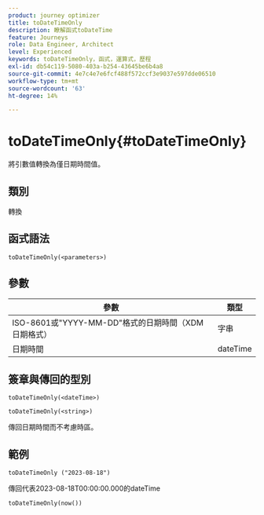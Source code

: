 ```yaml
---
product: journey optimizer
title: toDateTimeOnly
description: 瞭解函式toDateTime
feature: Journeys
role: Data Engineer, Architect
level: Experienced
keywords: toDateTimeOnly，函式，運算式，歷程
exl-id: db54c119-5080-403a-b254-43645be6b4a8
source-git-commit: 4e7c4e7e6fcf488f572ccf3e9037e597dde06510
workflow-type: tm+mt
source-wordcount: '63'
ht-degree: 14%

---
```


# toDateTimeOnly{#toDateTimeOnly}

將引數值轉換為僅日期時間值。

## 類別

轉換

## 函式語法

`toDateTimeOnly(<parameters>)`

## 參數

| 參數 | 類型 |
|-----------|------------------|
| ISO-8601或&quot;YYYY-MM-DD&quot;格式的日期時間（XDM日期格式） | 字串 |
| 日期時間 | dateTime |

## 簽章與傳回的型別

`toDateTimeOnly(<dateTime>)`

`toDateTimeOnly(<string>)`
<!--`toDateTimeOnly(<integer>,<integer>,<integer>)`
`toDateTimeOnly(<integer>,<integer>,<integer>,<integer>,<integer>,<integer>)`-->

傳回日期時間而不考慮時區。

## 範例

`toDateTimeOnly ("2023-08-18")`

傳回代表2023-08-18T00:00:00.000的dateTime

`toDateTimeOnly(now())`

<!--`toDateTimeOnly(2016,8,18,23,17,59)`

Returns 2016-08-18T23:17:59.000.

`toDateTimeOnly(2016,8,18)`

Returns 2016-08-18T00:00:00.000.-->
